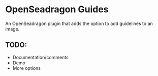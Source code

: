 # OpenSeadragon Guides

An OpenSeadragon plugin that adds the option to add guidelines to an image.

## TODO:
* Documentation/comments
* Demo
* More options
